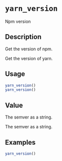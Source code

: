 # `yarn_version`

Npm version


## Description

Get the version of npm.
 
 Get the version of yarn.


## Usage

```r
yarn_version()
yarn_version()
```


## Value

The semver as a string.
 
 The semver as a string.


## Examples

```r
yarn_version()
```



